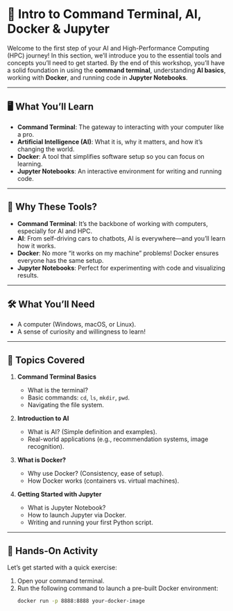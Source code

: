 # 📌 Intro to Command Terminal, AI, Docker & Jupyter

Welcome to the first step of your AI and High-Performance Computing (HPC) journey! In this section, we’ll introduce you to the essential tools and concepts you’ll need to get started. By the end of this workshop, you’ll have a solid foundation in using the **command terminal**, understanding **AI basics**, working with **Docker**, and running code in **Jupyter Notebooks**.

---

## 🖥️ What You’ll Learn
- **Command Terminal**: The gateway to interacting with your computer like a pro.
- **Artificial Intelligence (AI)**: What it is, why it matters, and how it’s changing the world.
- **Docker**: A tool that simplifies software setup so you can focus on learning.
- **Jupyter Notebooks**: An interactive environment for writing and running code.

---

## 🚀 Why These Tools?
- **Command Terminal**: It’s the backbone of working with computers, especially for AI and HPC.
- **AI**: From self-driving cars to chatbots, AI is everywhere—and you’ll learn how it works.
- **Docker**: No more “it works on my machine” problems! Docker ensures everyone has the same setup.
- **Jupyter Notebooks**: Perfect for experimenting with code and visualizing results.

---

## 🛠️ What You’ll Need
- A computer (Windows, macOS, or Linux).
- A sense of curiosity and willingness to learn!

---

## 📝 Topics Covered
1. **Command Terminal Basics**
   - What is the terminal?
   - Basic commands: `cd`, `ls`, `mkdir`, `pwd`.
   - Navigating the file system.

2. **Introduction to AI**
   - What is AI? (Simple definition and examples).
   - Real-world applications (e.g., recommendation systems, image recognition).

3. **What is Docker?**
   - Why use Docker? (Consistency, ease of setup).
   - How Docker works (containers vs. virtual machines).

4. **Getting Started with Jupyter**
   - What is Jupyter Notebook?
   - How to launch Jupyter via Docker.
   - Writing and running your first Python script.

---

## 🎯 Hands-On Activity
Let’s get started with a quick exercise:
1. Open your command terminal.
2. Run the following command to launch a pre-built Docker environment:
   ```bash
   docker run -p 8888:8888 your-docker-image